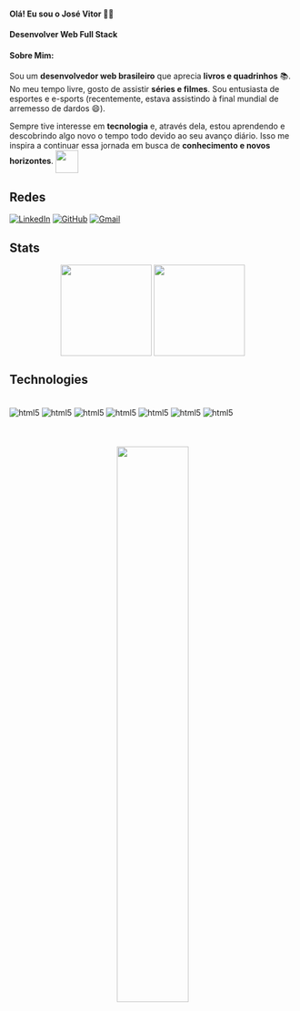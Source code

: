 #### Olá! Eu sou o José Vitor 🤙🏽
#### Desenvolver Web Full Stack
#### Sobre Mim:
Sou um **desenvolvedor web brasileiro** que aprecia **livros e quadrinhos** :books:. No meu tempo livre, gosto de assistir **séries e filmes**. Sou entusiasta de esportes e e-sports (recentemente, estava assistindo à final mundial de arremesso de dardos :smile:).

Sempre tive interesse em **tecnologia** e, através dela, estou aprendendo e descobrindo algo novo o tempo todo devido ao seu avanço diário. Isso me inspira a continuar essa jornada em busca de **conhecimento e novos horizontes**.
<img align="center" height="40px" align="center" src="https://i.pinimg.com/originals/6f/28/4b/6f284b5a601aaf0c7732b2e5d5787b59.gif" />

## Redes
[![LinkedIn](https://img.shields.io/badge/linkedin-%230077B5.svg?style=for-the-badge&logo=linkedin&logoColor=white)](https://www.linkedin.com/in/jos%C3%A9-vitor-dev/)
[![GitHub](https://img.shields.io/badge/GitHub-100000?style=for-the-badge&logo=github&logoColor=white)](https://github.com/joseVitor03)
[![Gmail](https://img.shields.io/badge/Gmail-D14836?style=for-the-badge&logo=gmail&logoColor=white)](mailto:jv681033@gmail.com)

## Stats
<div align="center">
    <img align="center" height="160px" src="https://github-readme-stats.vercel.app/api?username=joseVitor03&show_icons=true&theme=dark" />
    <img align="center" height="160px" align="center" src="https://github-readme-stats.vercel.app/api/top-langs?username=joseVitor03&layout=compact&langs_count=8&card_width=320&theme=dark" />
</div>

## Technologies

<div style="display: inline_block"><br>
    <img align="center" alt="html5" src="https://img.shields.io/badge/typescript-%23007ACC.svg?style=for-the-badge&logo=typescript&logoColor=white" />
    <img align="center" alt="html5" src="https://img.shields.io/badge/react-%2320232a.svg?style=for-the-badge&logo=react&logoColor=%2361DAFB" />
    <img align="center" alt="html5" src="https://img.shields.io/badge/JavaScript-F7DF1E?style=for-the-badge&logo=javascript&logoColor=black" />
    <img align="center" alt="html5" src="https://img.shields.io/badge/HTML5-E34F26?style=for-the-badge&logo=html5&logoColor=white" />
    <img align="center" alt="html5" src="https://img.shields.io/badge/Bootstrap-563D7C?style=for-the-badge&logo=bootstrap&logoColor=white" />
    <img align="center" alt="html5" src="https://img.shields.io/badge/Tailwind_CSS-38B2AC?style=for-the-badge&logo=tailwind-css&logoColor=white" />
    <img align="center" alt="html5" src="https://img.shields.io/badge/Redux-593D88?style=for-the-badge&logo=redux&logoColor=white" />

</div><br><br>

<div align="center"><br>
    <img style="width: 50%" src="https://i.pinimg.com/originals/61/8f/08/618f083c61a7460ce0a6064319af41bd.gif" />
</div>
